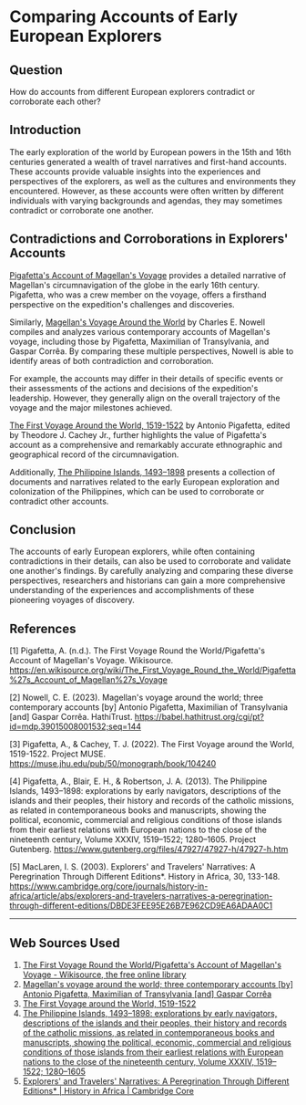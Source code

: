 # Comparing Accounts of Early European Explorers

## Question

How do accounts from different European explorers contradict or corroborate each other?

## Introduction

The early exploration of the world by European powers in the 15th and 16th centuries generated a wealth of travel narratives and first-hand accounts. These accounts provide valuable insights into the experiences and perspectives of the explorers, as well as the cultures and environments they encountered. However, as these accounts were often written by different individuals with varying backgrounds and agendas, they may sometimes contradict or corroborate one another.

## Contradictions and Corroborations in Explorers' Accounts

[Pigafetta's Account of Magellan's Voyage](https://en.wikisource.org/wiki/The_First_Voyage_Round_the_World/Pigafetta%27s_Account_of_Magellan%27s_Voyage) provides a detailed narrative of Magellan's circumnavigation of the globe in the early 16th century. Pigafetta, who was a crew member on the voyage, offers a firsthand perspective on the expedition's challenges and discoveries.

Similarly, [Magellan's Voyage Around the World](https://babel.hathitrust.org/cgi/pt?id=mdp.39015008001532;seq=144) by Charles E. Nowell compiles and analyzes various contemporary accounts of Magellan's voyage, including those by Pigafetta, Maximilian of Transylvania, and Gaspar Corrêa. By comparing these multiple perspectives, Nowell is able to identify areas of both contradiction and corroboration.

For example, the accounts may differ in their details of specific events or their assessments of the actions and decisions of the expedition's leadership. However, they generally align on the overall trajectory of the voyage and the major milestones achieved.

[The First Voyage Around the World, 1519-1522](https://muse.jhu.edu/pub/50/monograph/book/104240) by Antonio Pigafetta, edited by Theodore J. Cachey Jr., further highlights the value of Pigafetta's account as a comprehensive and remarkably accurate ethnographic and geographical record of the circumnavigation.

Additionally, [The Philippine Islands, 1493–1898](https://www.gutenberg.org/files/47927/47927-h/47927-h.htm) presents a collection of documents and narratives related to the early European exploration and colonization of the Philippines, which can be used to corroborate or contradict other accounts.

## Conclusion

The accounts of early European explorers, while often containing contradictions in their details, can also be used to corroborate and validate one another's findings. By carefully analyzing and comparing these diverse perspectives, researchers and historians can gain a more comprehensive understanding of the experiences and accomplishments of these pioneering voyages of discovery.

## References

[1] Pigafetta, A. (n.d.). The First Voyage Round the World/Pigafetta's Account of Magellan's Voyage. Wikisource. https://en.wikisource.org/wiki/The_First_Voyage_Round_the_World/Pigafetta%27s_Account_of_Magellan%27s_Voyage

[2] Nowell, C. E. (2023). Magellan's voyage around the world; three contemporary accounts [by] Antonio Pigafetta, Maximilian of Transylvania [and] Gaspar Corrêa. HathiTrust. https://babel.hathitrust.org/cgi/pt?id=mdp.39015008001532;seq=144

[3] Pigafetta, A., & Cachey, T. J. (2022). The First Voyage around the World, 1519-1522. Project MUSE. https://muse.jhu.edu/pub/50/monograph/book/104240

[4] Pigafetta, A., Blair, E. H., & Robertson, J. A. (2013). The Philippine Islands, 1493–1898: explorations by early navigators, descriptions of the islands and their peoples, their history and records of the catholic missions, as related in contemporaneous books and manuscripts, showing the political, economic, commercial and religious conditions of those islands from their earliest relations with European nations to the close of the nineteenth century, Volume XXXIV, 1519–1522; 1280–1605. Project Gutenberg. https://www.gutenberg.org/files/47927/47927-h/47927-h.htm

[5] MacLaren, I. S. (2003). Explorers' and Travelers' Narratives: A Peregrination Through Different Editions*. History in Africa, 30, 133-148. https://www.cambridge.org/core/journals/history-in-africa/article/abs/explorers-and-travelers-narratives-a-peregrination-through-different-editions/DBDE3FEE95E26B7E962CD9EA6ADAA0C1

---
## Web Sources Used

1. [The First Voyage Round the World/Pigafetta's Account of Magellan's Voyage - Wikisource, the free online library](https://en.wikisource.org/wiki/The_First_Voyage_Round_the_World/Pigafetta%27s_Account_of_Magellan%27s_Voyage)
2. [Magellan's voyage around the world; three contemporary accounts [by] Antonio Pigafetta, Maximilian of Transylvania [and] Gaspar Corrêa](https://babel.hathitrust.org/cgi/pt?id=mdp.39015008001532;seq=144)
3. [The First Voyage around the World, 1519-1522](https://muse.jhu.edu/pub/50/monograph/book/104240)
4. [The Philippine Islands, 1493–1898: explorations by early navigators, descriptions of the islands and their peoples, their history and records of the catholic missions, as related in contemporaneous books and manuscripts, showing the political, economic, commercial and religious conditions of those islands from their earliest relations with European nations to the close of the nineteenth century, Volume XXXIV, 1519–1522; 1280–1605](https://www.gutenberg.org/files/47927/47927-h/47927-h.htm)
5. [Explorers' and Travelers' Narratives: A Peregrination Through Different Editions* | History in Africa | Cambridge Core](https://www.cambridge.org/core/journals/history-in-africa/article/abs/explorers-and-travelers-narratives-a-peregrination-through-different-editions/DBDE3FEE95E26B7E962CD9EA6ADAA0C1)
